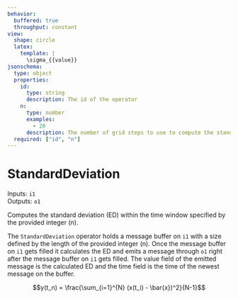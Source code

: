 ```yaml
---
behavior:
  buffered: true
  throughput: constant
view:
  shape: circle
  latex:
    template: |
      \sigma_{{value}}
jsonschema:
  type: object
  properties:
    id:
      type: string
      description: The id of the operator
    n:
      type: number
      examples:
        - 20
      description: The number of grid steps to use to compute the standard deviation.
  required: ["id", "n"]
---
```


# StandardDeviation

Inputs: `i1`  
Outputs: `o1`

Computes the standard deviation (ED) within the time window specified by the provided integer (n).

The `StandardDeviation` operator holds a message buffer on `i1` with a size defined by the length of the provided integer (n). Once the message buffer on `i1` gets filled it calculates the ED and emits a message through `o1` right after the message buffer on `i1` gets filled. The value field of the emitted message is the calculated ED and the time field is the time of the newest message on the buffer.

$$y(t_n) = \frac{\sum_{i=1}^{N} (x(t_i) - \bar{x})^2}{N-1}$$
